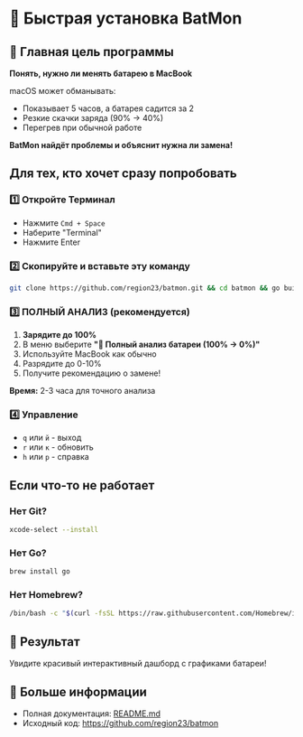 # 🚀 Быстрая установка BatMon

## 🎯 Главная цель программы
**Понять, нужно ли менять батарею в MacBook**

macOS может обманывать:
- Показывает 5 часов, а батарея садится за 2
- Резкие скачки заряда (90% → 40%)  
- Перегрев при обычной работе

**BatMon найдёт проблемы и объяснит нужна ли замена!**

## Для тех, кто хочет сразу попробовать

### 1️⃣ Откройте Терминал

- Нажмите `Cmd + Space`
- Наберите "Terminal"
- Нажмите Enter

### 2️⃣ Скопируйте и вставьте эту команду

```bash
git clone https://github.com/region23/batmon.git && cd batmon && go build -o batmon && ./batmon
```

### 3️⃣ ПОЛНЫЙ АНАЛИЗ (рекомендуется)

1. **Зарядите до 100%**
2. В меню выберите **"🔋 Полный анализ батареи (100% → 0%)"**  
3. Используйте MacBook как обычно
4. Разрядите до 0-10%
5. Получите рекомендацию о замене!

**Время:** 2-3 часа для точного анализа

### 4️⃣ Управление

- `q` или `й` - выход
- `r` или `к` - обновить
- `h` или `р` - справка

## Если что-то не работает

### Нет Git?

```bash
xcode-select --install
```

### Нет Go?

```bash
brew install go
```

### Нет Homebrew?

```bash
/bin/bash -c "$(curl -fsSL https://raw.githubusercontent.com/Homebrew/install/HEAD/install.sh)"
```

## 🎯 Результат

Увидите красивый интерактивный дашборд с графиками батареи!

## 🔗 Больше информации

- Полная документация: [README.md](README.md)
- Исходный код: <https://github.com/region23/batmon>
